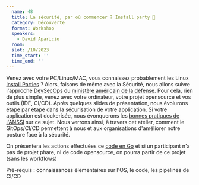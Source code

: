 ```yaml
---
  name: 48
  title: La sécurité, par où commencer ? Install party 🎉
  category: Découverte
  format: Workshop
  speakers: 
    - David Aparicio
  room: 
  slot: /10/2023
  time_start: ''
  time_end: ''
---
```

Venez avec votre PC/Linux/MAC, vous connaissez probablement les Linux [Install Parties](https://fr.wikipedia.org/wiki/Install_party) ? Alors, faisons de même avec la Sécurité, nous allons suivre l'approche [DevSecOps](https://davidaparicio.gitlab.io/website/files/devsecops_software_lifecycle.jpg) du [ministère américain de la défense](https://public.cyber.mil/devsecops/). Pour cela, rien de plus simple, venez avec votre ordinateur, votre projet opensource et vos outils (IDE, CI/CD). Après quelques slides de présentation, nous évolurons étape par étape dans la sécurisation de votre application. Si votre application est dockerisée, nous évonquerons les [bonnes pratiques de l'ANSSI](https://www.ssi.gouv.fr/guide/recommandations-de-securite-relatives-au-deploiement-de-conteneurs-docker/) sur ce sujet. Nous verrons ainsi, à travers cet atelier, comment le GitOps/CI/CD permettent à nous et aux organisations d'améliorer notre posture face à la sécurité.

On présentera les actions effectuées ce [code en Go](https://github.com/davidaparicio/namecheck) et si un participant n'a pas de projet phare, ni de code opensource, on pourra partir de ce projet (sans les workflows)

Pré-requis : connaissances élementaires sur l'OS, le code, les pipelines de CI/CD
